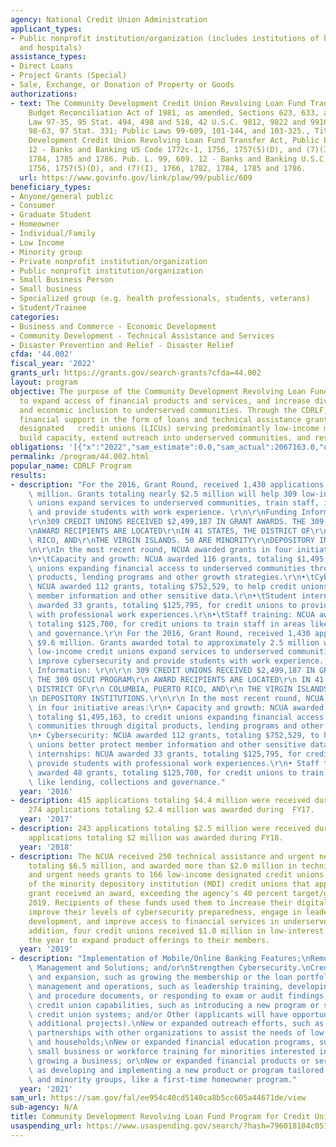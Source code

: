 ```yaml
---
agency: National Credit Union Administration
applicant_types:
- Public nonprofit institution/organization (includes institutions of higher education
  and hospitals)
assistance_types:
- Direct Loans
- Project Grants (Special)
- Sale, Exchange, or Donation of Property or Goods
authorizations:
- text: The Community Development Credit Union Revolving Loan Fund Transfer Act, Omnibus
    Budget Reconciliation Act of 1981, as amended, Sections 623, 633, and 681, Public
    Law 97-35, 95 Stat. 494, 498 and 518, 42 U.S.C. 9812, 9822 and 9910; Public Law
    98-63, 97 Stat. 331; Public Laws 99-609, 101-144, and 103-325., Title The Community
    Development Credit Union Revolving Loan Fund Transfer Act, Public Law 99-609,
    12 - Banks and Banking US Code 1772c-1, 1756, 1757(5)(D), and (7)(I), 1766, 1782,
    1784, 1785 and 1786. Pub. L. 99, 609. 12 - Banks and Banking U.S.C. &sect; 1772c-1,
    1756, 1757(5)(D), and (7)(I), 1766, 1782, 1784, 1785 and 1786.
  url: https://www.govinfo.gov/link/plaw/99/public/609
beneficiary_types:
- Anyone/general public
- Consumer
- Graduate Student
- Homeowner
- Individual/Family
- Low Income
- Minority group
- Private nonprofit institution/organization
- Public nonprofit institution/organization
- Small Business Person
- Small business
- Specialized group (e.g. health professionals, students, veterans)
- Student/Trainee
categories:
- Business and Commerce - Economic Development
- Community Development - Technical Assistance and Services
- Disaster Prevention and Relief - Disaster Relief
cfda: '44.002'
fiscal_year: '2022'
grants_url: https://grants.gov/search-grants?cfda=44.002
layout: program
objective: The purpose of the Community Development Revolving Loan Fund (CDRLF) is
  to expand access of financial products and services, and increase diversity, equity,
  and economic inclusion to underserved communities. Through the CDRLF, the NCUA provides
  financial support in the form of loans and technical assistance grants to low-income
  designated   credit unions (LICUs) serving predominantly low-income members to modernize,
  build capacity, extend outreach into underserved communities, and respond to emergencies.
obligations: '[{"x":"2022","sam_estimate":0.0,"sam_actual":2067163.0,"usa_spending_actual":1301518.07},{"x":"2023","sam_estimate":5250000.0,"sam_actual":0.0,"usa_spending_actual":2720800.63},{"x":"2024","sam_estimate":0.0,"sam_actual":0.0,"usa_spending_actual":3271737.88}]'
permalink: /program/44.002.html
popular_name: CDRLF Program
results:
- description: "For the 2016, Grant Round, received 1,430 applications totaling $9.6\
    \ million. Grants totaling nearly $2.5 million will help 309 low-income credit\
    \ unions expand services to underserved communities, train staff, improve cybersecurity\
    \ and provide students with work experience. \r\n\r\nFunding Information: \r\n\
    \r\n309 CREDIT UNIONS RECEIVED $2,499,187 IN GRANT AWARDS. THE 309 OSCUI PROGRAM\r\
    \nAWARD RECIPIENTS ARE LOCATED\r\nIN 41 STATES, THE DISTRICT OF\r\nCOLUMBIA, PUERTO\
    \ RICO, AND\r\nTHE VIRGIN ISLANDS. 50 ARE MINORITY\r\nDEPOSITORY INSTITUTIONS.\r\
    \n\r\nIn the most recent round, NCUA awarded grants in four initiative areas:\r\
    \n•\tCapacity and growth: NCUA awarded 116 grants, totaling $1,495,163, to credit\
    \ unions expanding financial access to underserved communities through digital\
    \ products, lending programs and other growth strategies.\r\n•\tCybersecurity:\
    \ NCUA awarded 112 grants, totaling $752,529, to help credit unions better protect\
    \ member information and other sensitive data.\r\n•\tStudent internships: NCUA\
    \ awarded 33 grants, totaling $125,795, for credit unions to provide students\
    \ with professional work experiences.\r\n•\tStaff training: NCUA awarded 48 grants,\
    \ totaling $125,700, for credit unions to train staff in areas like lending, collections\
    \ and governance.\r\n For the 2016, Grant Round, received 1,430 applications totaling\
    \ $9.6 million. Grants awarded total to approximately 2.5 million will help 309\
    \ low-income credit unions expand services to underserved communities, train staff,\
    \ improve cybersecurity and provide students with work experience. \r\n\r\n Funding\
    \ Information: \r\n\r\n 309 CREDIT UNIONS RECEIVED $2,499,187 IN GRANT AWARDS.\
    \ THE 309 OSCUI PROGRAM\r\n AWARD RECIPIENTS ARE LOCATED\r\n IN 41 STATES, THE\
    \ DISTRICT OF\r\n COLUMBIA, PUERTO RICO, AND\r\n THE VIRGIN ISLANDS. 50 ARE MINORITY\r\
    \n DEPOSITORY INSTITUTIONS.\r\n\r\n In the most recent round, NCUA awarded grants\
    \ in four initiative areas:\r\n• Capacity and growth: NCUA awarded 116 grants,\
    \ totaling $1,495,163, to credit unions expanding financial access to underserved\
    \ communities through digital products, lending programs and other growth strategies.\r\
    \n• Cybersecurity: NCUA awarded 112 grants, totaling $752,529, to help credit\
    \ unions better protect member information and other sensitive data.\r\n• Student\
    \ internships: NCUA awarded 33 grants, totaling $125,795, for credit unions to\
    \ provide students with professional work experiences.\r\n• Staff training: NCUA\
    \ awarded 48 grants, totaling $125,700, for credit unions to train staff in areas\
    \ like lending, collections and governance."
  year: '2016'
- description: 415 applications totaling $4.4 million were received during  FY17.
    274 applications totaling $2.4 million was awarded during  FY17.
  year: '2017'
- description: 243 applications totaling $2.5 million were received during FY18. 203
    applications totaling $2 million was awarded during FY18.
  year: '2018'
- description: The NCUA received 250 technical assistance and urgent need grant applications
    totaling $6.5 million, and awarded more than $2.0 million in technical assistance
    and urgent needs grants to 166 low-income designated credit unions. 63 percent
    of the minority depository institution (MDI) credit unions that applied for a
    grant received an award, exceeding the agency's 40 percent target/goal for FY
    2019. Recipients of these funds used them to increase their digital services and
    improve their levels of cybersecurity preparedness, engage in leadership and career
    development, and improve access to financial services in underserved areas. In
    addition, four credit unions received $1.0 million in low-interest loans during
    the year to expand product offerings to their members.
  year: '2019'
- description: "Implementation of Mobile/Online Banking Features;\nRemote Workforce\
    \ Management and Solutions; and/or\nStrengthen Cybersecurity.\nCredit union growth\
    \ and expansion, such as growing the membership or the loan portfolio;\nImproved\
    \ management and operations, such as leadership training, developing new policy\
    \ and procedure documents, or responding to exam or audit findings; \nIncreased\
    \ credit union capabilities, such as introducing a new program or service or improving\
    \ credit union systems; and/or Other (applicants will have opportunity to justify\
    \ additional projects).\nNew or expanded outreach efforts, such as developing\
    \ partnerships with other organizations to assist the needs of low wealth persons\
    \ and households;\nNew or expanded financial education programs, such as providing\
    \ small business or workforce training for minorities interested in starting and\
    \ growing a business; or\nNew or expanded financial products or services, such\
    \ as developing and implementing a new product or program tailored to underserved\
    \ and minority groups, like a first-time homeowner program."
  year: '2021'
sam_url: https://sam.gov/fal/ee954c40cd5140ca8b5cc605a44671de/view
sub-agency: N/A
title: Community Development Revolving Loan Fund Program for Credit Unions
usaspending_url: https://www.usaspending.gov/search/?hash=796018104c051ea3fa722d6e2696d9a2
---
```

